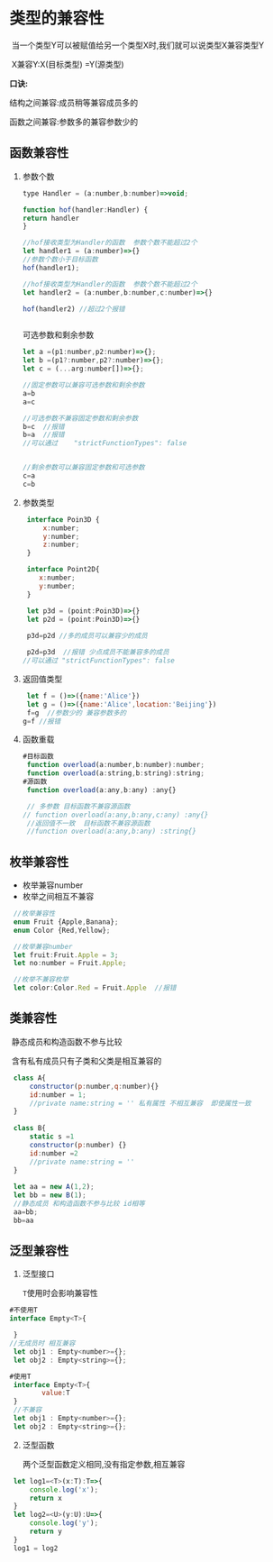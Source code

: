 # 类型的兼容性

​		当一个类型Y可以被赋值给另一个类型X时,我们就可以说类型X兼容类型Y

​		X兼容Y:X(目标类型) =Y(源类型)

**口诀:**

结构之间兼容:成员稍等兼容成员多的

函数之间兼容:参数多的兼容参数少的

## 函数兼容性

1. 参数个数

   ```js
   type Handler = (a:number,b:number)=>void;
   
   function hof(handler:Handler) {
   return handler
   }
   
   //hof接收类型为Handler的函数  参数个数不能超过2个
   let handler1 = (a:number)=>{}
   //参数个数小于目标函数
   hof(handler1);
   
   //hof接收类型为Handler的函数  参数个数不能超过2个
   let handler2 = (a:number,b:number,c:number)=>{}
   
   hof(handler2) //超过2个报错
   
   
   
   ```

   可选参数和剩余参数

   ```js
   let a =(p1:number,p2:number)=>{};
   let b =(p1?:number,p2?:number)=>{};
   let c = (...arg:number[])=>{};
   
   //固定参数可以兼容可选参数和剩余参数
   a=b
   a=c
   
   //可选参数不兼容固定参数和剩余参数
   b=c  //报错
   b=a	//报错
   //可以通过    "strictFunctionTypes": false
   
   
   //剩余参数可以兼容固定参数和可选参数
   c=a
   c=b
   
   
   ```

2. 参数类型

   ```js
    interface Poin3D {
        x:number;
        y:number;
        z:number;
    }
   
    interface Point2D{
       x:number;
       y:number;
    }
   
    let p3d = (point:Poin3D)=>{}
    let p2d = (point:Poin3D)=>{}
    
    p3d=p2d //多的成员可以兼容少的成员
   
    p2d=p3d  //报错 少点成员不能兼容多的成员  
   //可以通过 "strictFunctionTypes": false
   
   ```

3. 返回值类型

   ```js
    let f = ()=>({name:'Alice'})
    let g = ()=>({name:'Alice',location:'Beijing'})
    f=g  //参数少的 兼容参数多的
   g=f //报错
   ```

4. 函数重载

   ```js
   #目标函数
    function overload(a:number,b:number):number;
    function overload(a:string,b:string):string;
   #源函数
    function overload(a:any,b:any) :any{}
   
    // 多参数 目标函数不兼容源函数
   // function overload(a:any,b:any,c:any) :any{}
    //返回值不一致  目标函数不兼容源函数
    //function overload(a:any,b:any) :string{}
   ```

   

## 枚举兼容性

- 枚举兼容number
- 枚举之间相互不兼容

```js
 //枚举兼容性
 enum Fruit {Apple,Banana};
 enum Color {Red,Yellow};

 //枚举兼容number
 let fruit:Fruit.Apple = 3;
 let no:number = Fruit.Apple;

 //枚举不兼容枚举
 let color:Color.Red = Fruit.Apple  //报错
```

## 类兼容性

​		静态成员和构造函数不参与比较

​		含有私有成员只有子类和父类是相互兼容的

```js
 class A{
     constructor(p:number,q:number){}
     id:number = 1;
     //private name:string = '' 私有属性 不相互兼容  即使属性一致
 }
 
 class B{
     static s =1
     constructor(p:number) {}
     id:number =2
     //private name:string = ''
 }
 
 let aa = new A(1,2);
 let bb = new B(1);
 //静态成员 和构造函数不参与比较 id相等
 aa=bb;
 bb=aa
```



## 泛型兼容性

1. 泛型接口

   `T`使用时会影响兼容性

```js
#不使用T
interface Empty<T>{

 }
//无成员时 相互兼容
 let obj1 : Empty<number>={};
 let obj2 : Empty<string>={};
```

```js
#使用T
 interface Empty<T>{
        value:T
 }
 //不兼容
 let obj1 : Empty<number>={};
 let obj2 : Empty<string>={};
```

2. 泛型函数

   两个泛型函数定义相同,没有指定参数,相互兼容

```js
 let log1=<T>(x:T):T=>{
     console.log('x');
     return x
 }
 let log2=<U>(y:U):U=>{
     console.log('y');
     return y
 }
 log1 = log2
```

